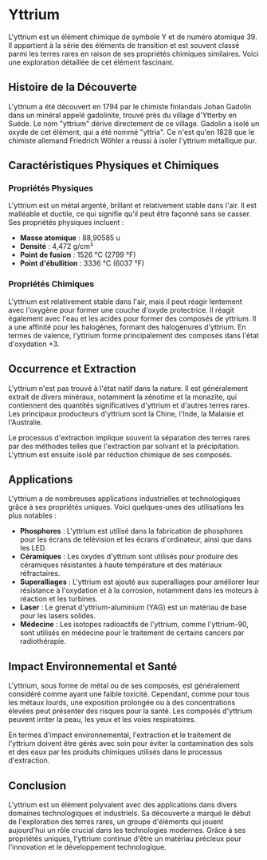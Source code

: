 # Yttrium

L'yttrium est un élément chimique de symbole Y et de numéro atomique 39. Il appartient à la série des éléments de transition et est souvent classé parmi les terres rares en raison de ses propriétés chimiques similaires. Voici une exploration détaillée de cet élément fascinant.

## Histoire de la Découverte

L'yttrium a été découvert en 1794 par le chimiste finlandais Johan Gadolin dans un minéral appelé gadolinite, trouvé près du village d'Ytterby en Suède. Le nom "yttrium" dérive directement de ce village. Gadolin a isolé un oxyde de cet élément, qui a été nommé "yttria". Ce n'est qu'en 1828 que le chimiste allemand Friedrich Wöhler a réussi à isoler l'yttrium métallique pur.

## Caractéristiques Physiques et Chimiques

### Propriétés Physiques

L'yttrium est un métal argenté, brillant et relativement stable dans l'air. Il est malléable et ductile, ce qui signifie qu'il peut être façonné sans se casser. Ses propriétés physiques incluent :

- **Masse atomique** : 88,90585 u
- **Densité** : 4,472 g/cm³
- **Point de fusion** : 1526 °C (2799 °F)
- **Point d'ébullition** : 3336 °C (6037 °F)

### Propriétés Chimiques

L'yttrium est relativement stable dans l'air, mais il peut réagir lentement avec l'oxygène pour former une couche d'oxyde protectrice. Il réagit également avec l'eau et les acides pour former des composés de yttrium. Il a une affinité pour les halogènes, formant des halogénures d'yttrium. En termes de valence, l'yttrium forme principalement des composés dans l'état d'oxydation +3.

## Occurrence et Extraction

L'yttrium n'est pas trouvé à l'état natif dans la nature. Il est généralement extrait de divers minéraux, notamment la xénotime et la monazite, qui contiennent des quantités significatives d'yttrium et d'autres terres rares. Les principaux producteurs d'yttrium sont la Chine, l'Inde, la Malaisie et l'Australie.

Le processus d'extraction implique souvent la séparation des terres rares par des méthodes telles que l'extraction par solvant et la précipitation. L'yttrium est ensuite isolé par réduction chimique de ses composés.

## Applications

L'yttrium a de nombreuses applications industrielles et technologiques grâce à ses propriétés uniques. Voici quelques-unes des utilisations les plus notables :

- **Phosphores** : L'yttrium est utilisé dans la fabrication de phosphores pour les écrans de télévision et les écrans d'ordinateur, ainsi que dans les LED.
- **Céramiques** : Les oxydes d'yttrium sont utilisés pour produire des céramiques résistantes à haute température et des matériaux réfractaires.
- **Superalliages** : L'yttrium est ajouté aux superalliages pour améliorer leur résistance à l'oxydation et à la corrosion, notamment dans les moteurs à réaction et les turbines.
- **Laser** : Le grenat d'yttrium-aluminium (YAG) est un matériau de base pour les lasers solides.
- **Médecine** : Les isotopes radioactifs de l'yttrium, comme l'yttrium-90, sont utilisés en médecine pour le traitement de certains cancers par radiothérapie.

## Impact Environnemental et Santé

L'yttrium, sous forme de métal ou de ses composés, est généralement considéré comme ayant une faible toxicité. Cependant, comme pour tous les métaux lourds, une exposition prolongée ou à des concentrations élevées peut présenter des risques pour la santé. Les composés d'yttrium peuvent irriter la peau, les yeux et les voies respiratoires.

En termes d'impact environnemental, l'extraction et le traitement de l'yttrium doivent être gérés avec soin pour éviter la contamination des sols et des eaux par les produits chimiques utilisés dans le processus d'extraction.

## Conclusion

L'yttrium est un élément polyvalent avec des applications dans divers domaines technologiques et industriels. Sa découverte a marqué le début de l'exploration des terres rares, un groupe d'éléments qui jouent aujourd'hui un rôle crucial dans les technologies modernes. Grâce à ses propriétés uniques, l'yttrium continue d'être un matériau précieux pour l'innovation et le développement technologique.